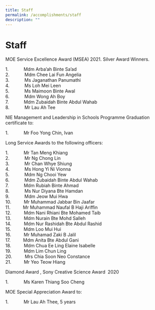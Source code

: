 ```yaml
---
title: Staff
permalink: /accomplishments/staff
description: ""
---
```

# **Staff**

MOE Service Excellence Award (MSEA) 2021. Silver Award Winners.

1.            Mdm Arba’ah Binte Sa’ad  
2.            Mdm Chee Lai Fun Angelia   
3.            Ms Jaganathan Panumathi   
4.            Ms Loh Mei Leen   
5.            Ms Maimoon Binte Awal    
6.            Mdm Wong Ah Boy   
7.            Mdm Zubaidah Binte Abdul Wahab   
8.            Mr Lau Ah Tee

NIE Management and Leadership in Schools Programme Graduation certificate to:

1.            Mr Foo Yong Chin, Ivan

Long Service Awards to the following officers:

1.            Mr Tan Meng Khiang   
2.            Mr Ng Chong Lin   
3.            Mr Chan Whye Shiung   
4.            Ms Hong Yi Ni Vionna   
5.            Mdm Ng Chooi Yew   
6.            Mdm Zubaidah Binte Abdul Wahab   
7.            Mdm Rubiah Binte Ahmad  
8.            Ms Nur Diyana Bte Hamdan   
9.            Mdm Jeow Mui Hwa   
10.          Mr Muhammad Jabbar Bin Jaafar    
11.          Mr Muhammad Naufal B Haji Ariffin   
12.          Mdm Nani Rhiani Bte Mohamed Taib   
13.          Mdm Nurain Bte Mohd Salleh   
14.          Mdm Nur Rashidah Bte Abdul Rashid    
15.          Mdm Loo Mui Hui   
16.          Mr Muhamad Zaki B Jalil   
17.          Mdm Anita Bte Abdul Gani    
18.          Mdm Chua Ee Ling Elaine Isabelle    
19.          Mdm Lim Chun Ling   
20.          Mrs Chia Soon Neo Constance    
21.          Mr Yeo Teow Hiang

Diamond Award , Sony Creative Science Award  2020

1.            Ms Karen Thiang Soo Cheng       

MOE Special Appreciation Award to:

1.            Mr Lau Ah Thee, 5 years